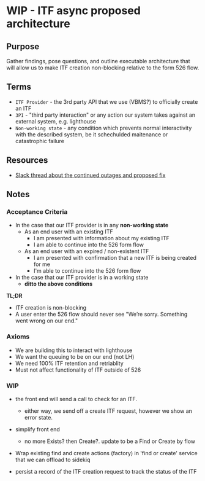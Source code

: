 # WIP - ITF async proposed architecture

## Purpose

Gather findings, pose questions, and outline executable architecture that will allow us to make ITF creation non-blocking relative to the 
form 526 flow.

## Terms
- `ITF Provider` - the 3rd party API that we use (VBMS?) to officially create an ITF
- `3PI` - "third party interaction" or any action our system takes against an external system, e.g. lighthouse
- `Non-working state` - any condition which prevents normal interactivity with the described system, be it schechulded maitenance or catastrophic failure

## Resources
- [Slack thread about the continued outages and proposed fix](https://dsva.slack.com/archives/C04KW0B46N5/p1695064685597689?thread_ts=1694440762.541849&cid=C04KW0B46N5)

## Notes
### Acceptance Criteria

- In the case that our ITF provider is in any **non-working state**
  - As an end user with an existing ITF
    - I am presented with information about my existing ITF 
    - I am able to continue into the 526 form flow
  - As an end user with an expired / non-existent ITF
    - I am presented with confirmation that a new ITF is being created for me
    - I'm able to continue into the 526 form flow
- In the case that our ITF provider is in a working state
  - **ditto the above conditions**

**TL;DR**
- ITF creation is non-blocking
- A user enter the 526 flow should never see "We’re sorry. Something went wrong on our end."

### Axioms
- We are building this to interact with lighthouse
- We want the queuing to be on our end (not LH)
- We need 100% ITF retention and retriablity
- Must not affect functionality of ITF outside of 526

### WIP

- the front end will send a call to check for an ITF.
  - either way, we send off a create ITF request, however we show an error state.


- simplify front end 
  - no more Exists? then Create?.  update to be a Find or Create by flow
- Wrap existing find and create actions (factory) in 'find or create' service that we can offload to sidekiq
- persist a record of the ITF creation request to track the status of the ITF





